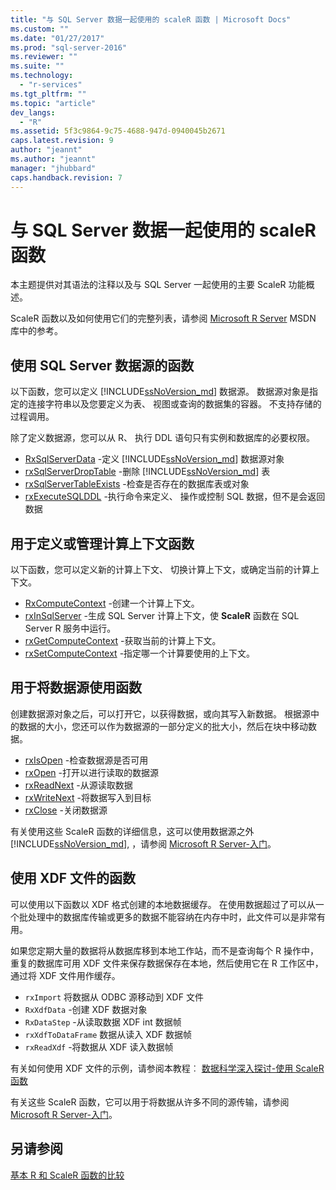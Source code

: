 ```yaml
---
title: "与 SQL Server 数据一起使用的 scaleR 函数 | Microsoft Docs"
ms.custom: ""
ms.date: "01/27/2017"
ms.prod: "sql-server-2016"
ms.reviewer: ""
ms.suite: ""
ms.technology: 
  - "r-services"
ms.tgt_pltfrm: ""
ms.topic: "article"
dev_langs: 
  - "R"
ms.assetid: 5f3c9864-9c75-4688-947d-0940045b2671
caps.latest.revision: 9
author: "jeannt"
ms.author: "jeannt"
manager: "jhubbard"
caps.handback.revision: 7
---
```

# 与 SQL Server 数据一起使用的 scaleR 函数
本主题提供对其语法的注释以及与 SQL Server 一起使用的主要 ScaleR 功能概述。

ScaleR 函数以及如何使用它们的完整列表，请参阅 [Microsoft R Server](https://msdn.microsoft.com/microsoft-r/index#) MSDN 库中的参考。 

## 使用 SQL Server 数据源的函数
以下函数，您可以定义 [!INCLUDE[ssNoVersion_md](../../includes/ssnoversion-md.md)] 数据源。 数据源对象是指定的连接字符串以及您要定义为表、 视图或查询的数据集的容器。 不支持存储的过程调用。  

除了定义数据源，您可以从 R、 执行 DDL 语句只有实例和数据库的必要权限。 
+ [RxSqlServerData](https://msdn.microsoft.com/microsoft-r/scaler/RxSqlServerData) -定义 [!INCLUDE[ssNoVersion_md](../../includes/ssnoversion-md.md)] 数据源对象
+ [rxSqlServerDropTable](https://msdn.microsoft.com/microsoft-r/scaler/rxSqlServerDropTable) -删除 [!INCLUDE[ssNoVersion_md](../../includes/ssnoversion-md.md)] 表
+ [rxSqlServerTableExists](https://msdn.microsoft.com/microsoft-r/scaler/rxSqlServerTableExists) -检查是否存在的数据库表或对象
+ [rxExecuteSQLDDL](https://msdn.microsoft.com/microsoft-r/scaler/rxExecuteSQLDDL) -执行命令来定义、 操作或控制 SQL 数据，但不是会返回数据  

## 用于定义或管理计算上下文函数
以下函数，您可以定义新的计算上下文、 切换计算上下文，或确定当前的计算上下文。
+ [RxComputeContext](https://msdn.microsoft.com/microsoft-r/scaler/RxComputeContext) -创建一个计算上下文。 
+ [rxInSqlServer](https://msdn.microsoft.com/microsoft-r/scaler/rxInSqlServer) -生成 SQL Server 计算上下文，使 **ScaleR** 函数在 SQL Server R 服务中运行。
+ [rxGetComputeContext](https://msdn.microsoft.com/microsoft-r/scaler/rxGetComputeContext) -获取当前的计算上下文。 
+ [rxSetComputeContext](https://msdn.microsoft.com/microsoft-r/scaler/rxSetComputeContext) -指定哪一个计算要使用的上下文。 

## 用于将数据源使用函数
创建数据源对象之后，可以打开它，以获得数据，或向其写入新数据。 根据源中的数据的大小，您还可以作为数据源的一部分定义的批大小，然后在块中移动数据。 
+ [rxIsOpen](https://msdn.microsoft.com/microsoft-r/scaler/rxIsOpen) -检查数据源是否可用
+ [rxOpen](https://msdn.microsoft.com/microsoft-r/scaler/rxOpen) -打开以进行读取的数据源
+ [rxReadNext](https://msdn.microsoft.com/microsoft-r/scaler/rxReadNext) -从源读取数据
+ [rxWriteNext](https://msdn.microsoft.com/microsoft-r/scaler/rxWriteNext) -将数据写入到目标
+ [rxClose](https://msdn.microsoft.com/microsoft-r/scaler/rxclose) -关闭数据源

有关使用这些 ScaleR 函数的详细信息，这可以使用数据源之外 [!INCLUDE[ssNoVersion_md](../../includes/ssnoversion-md.md)], ，请参阅 [ Microsoft R Server-入门](http://msdn.microsoft.com/microsoft-r/rserver/rserver-getting-started)。

## 使用 XDF 文件的函数
可以使用以下函数以 XDF 格式创建的本地数据缓存。 在使用数据超过了可以从一个批处理中的数据库传输或更多的数据不能容纳在内存中时，此文件可以是非常有用。

如果您定期大量的数据将从数据库移到本地工作站，而不是查询每个 R 操作中，重复的数据库可用 XDF 文件来保存数据保存在本地，然后使用它在 R 工作区中，通过将 XDF 文件用作缓存。

+ `rxImport` 将数据从 ODBC 源移动到 XDF 文件
+ `RxXdfData` -创建 XDF 数据对象
+ `RxDataStep` -从读取数据 XDF int 数据帧
+ `rxXdfToDataFrame` 数据从读入 XDF 数据帧
+ `rxReadXdf` -将数据从 XDF 读入数据帧

有关如何使用 XDF 文件的示例，请参阅本教程︰  [数据科学深入探讨-使用 ScaleR 函数](../../advanced-analytics/r-services/data-science-deep-dive-using-the-revoscaler-packages.md)

有关这些 ScaleR 函数，它可以用于将数据从许多不同的源传输，请参阅[ Microsoft R Server-入门](http://msdn.microsoft.com/microsoft-r/rserver/rserver-getting-started)。

## 另请参阅
[基本 R 和 ScaleR 函数的比较](https://msdn.microsoft.com/microsoft-r/scaler/compare-base-r-scaler-functions)
